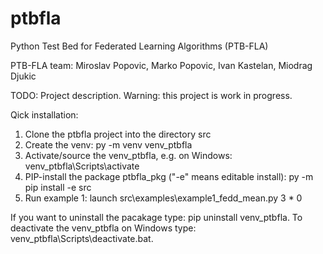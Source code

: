 # ptbfla
Python Test Bed for Federated Learning Algorithms (PTB-FLA)

PTB-FLA team: Miroslav Popovic, Marko Popovic, Ivan Kastelan, Miodrag Djukic

TODO: Project description.
Warning: this project is work in progress.

Qick installation:
1. Clone the ptbfla project into the directory src
2. Create the venv: py -m venv venv_ptbfla
3. Activate/source the venv_ptbfla, e.g. on Windows: venv_ptbfla\Scripts\activate
4. PIP-install the package ptbfla_pkg ("-e" means editable install): py -m pip install -e src
5. Run example 1: launch src\examples\example1_fedd_mean.py 3 * 0

If you want to uninstall the pacakage type: pip uninstall venv_ptbfla.
To deactivate the venv_ptbfla on Windows type: venv_ptbfla\Scripts\deactivate.bat.
